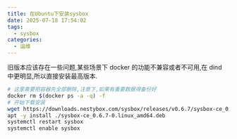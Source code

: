 ```yaml
---
title: 在Ubuntu下安装sysbox
date: 2025-07-18 17:54:02
tags:
  - sysbox
categories:
  - 运维
---
```


旧版本应该存在一些问题,某些场景下 docker 的功能不兼容或者不可用,在 dind 中更明显,所以直接安装最高版本.

```bash
# 这里需要把容器先全部删除,注意下,如果有重要数据得备份好
docker rm $(docker ps -a -q) -f
# 开始下载安装
wget https://downloads.nestybox.com/sysbox/releases/v0.6.7/sysbox-ce_0.6.7-0.linux_amd64.deb
apt -y install ./sysbox-ce_0.6.7-0.linux_amd64.deb
systemctl restart sysbox
systemctl enable sysbox
```
